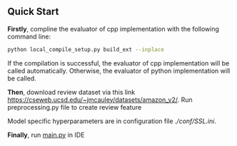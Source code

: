 

## Quick Start
**Firstly**, compline the evaluator of cpp implementation with the following command line:

```bash
python local_compile_setup.py build_ext --inplace
```

If the compilation is successful, the evaluator of cpp implementation will be called automatically.
Otherwise, the evaluator of python implementation will be called.

**Then**, download review dataset via this link https://cseweb.ucsd.edu/~jmcauley/datasets/amazon_v2/. Run preprocessing.py file to create review feature

Model specific hyperparameters are in configuration file *./conf/SSL.ini*.

**Finally**, run [main.py](./main.py) in IDE
